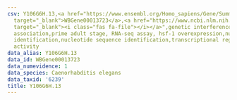 ```yaml
---
csv: Y106G6H.13,<a href="https://www.ensembl.org/Homo_sapiens/Gene/Summary?db=core;g=WBGene00013723"
  target="_blank">WBGene00013723</a>,<a href="https://www.ncbi.nlm.nih.gov/pubmed/30894454"
  target="_blank"><i class="fas fa-file"></i></a>",genetic interference,functional
  association,prime adult stage, RNA-seq assay, hsf-1 overexpression,nucleotide sequence
  identification,nucleotide sequence identification,transcriptional regulation,up-regulates
  activity
data_alias: Y106G6H.13
data_id: WBGene00013723
data_numevidence: 1
data_species: Caenorhabditis elegans
data_taxid: '6239'
title: Y106G6H.13
---
```

